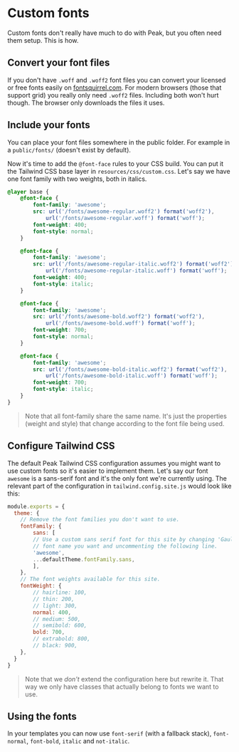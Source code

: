 # Custom fonts

Custom fonts don't really have much to do with Peak, but you often need them setup. This is how.

## Convert your font files
If you don't have `.woff` and `.woff2` font files you can convert your licensed or free fonts easily on [fontsquirrel.com](https://www.fontsquirrel.com/tools/webfont-generator). For modern browsers (those that support grid) you really only need `.woff2` files. Including both won't hurt though. The browser only downloads the files it uses.

## Include your fonts
You can place your font files somewhere in the public folder. For example in a `public/fonts/` (doesn't exist by default).

Now it's time to add the `@font-face` rules to your CSS build. You can put it the Tailwind CSS base layer in `resources/css/custom.css`. Let's say we have one font family with two weights, both in italics.

```css
@layer base {
    @font-face {
        font-family: 'awesome';
        src: url('/fonts/awesome-regular.woff2') format('woff2'),
            url('/fonts/awesome-regular.woff') format('woff');
        font-weight: 400;
        font-style: normal;
    }

    @font-face {
        font-family: 'awesome';
        src: url('/fonts/awesome-regular-italic.woff2') format('woff2'),
            url('/fonts/awesome-regular-italic.woff') format('woff');
        font-weight: 400;
        font-style: italic;
    }

    @font-face {
        font-family: 'awesome';
        src: url('/fonts/awesome-bold.woff2') format('woff2'),
            url('/fonts/awesome-bold.woff') format('woff');
        font-weight: 700;
        font-style: normal;
    }

    @font-face {
        font-family: 'awesome';
        src: url('/fonts/awesome-bold-italic.woff2') format('woff2'),
            url('/fonts/awesome-bold-italic.woff') format('woff');
        font-weight: 700;
        font-style: italic;
    }
}
```
> Note that all font-family share the same name. It's just the properties (weight and style) that change according to the font file being used.

## Configure Tailwind CSS
The default Peak Tailwind CSS configuration assumes you might want to use custom fonts so it's easier to implement them. Let's say our font `awesome` is a sans-serif font and it's the only font we're currently using. The relevant part of the configuration in `tailwind.config.site.js` would look like this:

```js
module.exports = {
  theme: {
    // Remove the font families you don't want to use.
    fontFamily: {
        sans: [
        // Use a custom sans serif font for this site by changing 'Gaultier' to the
        // font name you want and uncommenting the following line.
        'awesome',
        ...defaultTheme.fontFamily.sans,
        ],
    },
    // The font weights available for this site.
    fontWeight: {
        // hairline: 100,
        // thin: 200,
        // light: 300,
        normal: 400,
        // medium: 500,
        // semibold: 600,
        bold: 700,
        // extrabold: 800,
        // black: 900,
    },
  }
}
```
> Note that we *don't* extend the configuration here but rewrite it. That way we only have classes that actually belong to fonts we want to use.

## Using the fonts
In your templates you can now use `font-serif` (with a fallback stack), `font-normal`, `font-bold`, `italic` and `not-italic`.
